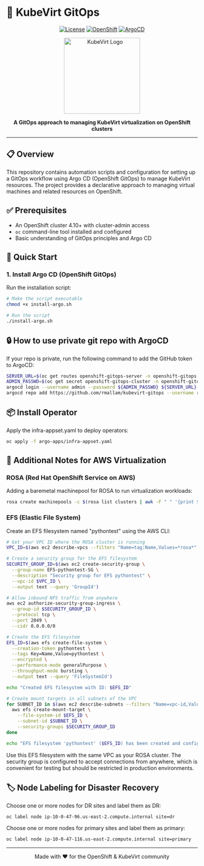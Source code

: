 # 🚀 KubeVirt GitOps

<div align="center">

[![License](https://img.shields.io/badge/License-Apache%202.0-blue.svg)](https://opensource.org/licenses/Apache-2.0)
[![OpenShift](https://img.shields.io/badge/OpenShift-4.10+-red.svg)](https://www.openshift.com/)
[![ArgoCD](https://img.shields.io/badge/ArgoCD-Powered-green.svg)](https://argoproj.github.io/cd/)

<img src="https://raw.githubusercontent.com/kubernetes/kubevirt/main/docs/images/kubevirt-logo.png" alt="KubeVirt Logo" width="200"/>

**A GitOps approach to managing KubeVirt virtualization on OpenShift clusters**

</div>

---

## 📋 Overview

This repository contains automation scripts and configuration for setting up a GitOps workflow using Argo CD (OpenShift GitOps) to manage KubeVirt resources. The project provides a declarative approach to managing virtual machines and related resources on OpenShift.

## ✅ Prerequisites

- An OpenShift cluster 4.10+ with cluster-admin access
- `oc` command-line tool installed and configured
- Basic understanding of GitOps principles and Argo CD

## 🚦 Quick Start

### 1. Install Argo CD (OpenShift GitOps)

Run the installation script:

```bash
# Make the script executable
chmod +x install-argo.sh

# Run the script
./install-argo.sh
```

## 🔒 How to use private git repo with ArgoCD

If your repo is private, run the following command to add the GitHub token to ArgoCD:

```bash
SERVER_URL=$(oc get routes openshift-gitops-server -n openshift-gitops -o jsonpath='{.status.ingress[0].host}')
ADMIN_PASSWD=$(oc get secret openshift-gitops-cluster -n openshift-gitops -o jsonpath='{.data.admin\.password}' | base64 -d)
argocd login --username admin --password ${ADMIN_PASSWD} ${SERVER_URL} --grpc-web
argocd repo add https://github.com/rmallam/kubevirt-gitops --username rmallam --password gitpat #replace this with the right git token
```

## 📦 Install Operator

Apply the infra-appset.yaml to deploy operators:

```bash
oc apply -f argo-apps/infra-appset.yaml
```

## 📝 Additional Notes for AWS Virtualization

### ROSA (Red Hat OpenShift Service on AWS)

Adding a baremetal machinepool for ROSA to run virtualization workloads:

```bash
rosa create machinepools -c $(rosa list clusters | awk -F " " '{print $2}' | grep -v NAME) --instance-type c6i.metal --name virt-pool --replicas 3
```

### EFS (Elastic File System)

Create an EFS filesystem named "pythontest" using the AWS CLI:

```bash
# Get your VPC ID where the ROSA cluster is running
VPC_ID=$(aws ec2 describe-vpcs --filters "Name=tag:Name,Values=*rosa*" --query "Vpcs[0].VpcId" --output text)

# Create a security group for the EFS filesystem
SECURITY_GROUP_ID=$(aws ec2 create-security-group \
  --group-name EFS-pythontest-SG \
  --description "Security group for EFS pythontest" \
  --vpc-id $VPC_ID \
  --output text --query 'GroupId')

# Allow inbound NFS traffic from anywhere
aws ec2 authorize-security-group-ingress \
  --group-id $SECURITY_GROUP_ID \
  --protocol tcp \
  --port 2049 \
  --cidr 0.0.0.0/0

# Create the EFS filesystem
EFS_ID=$(aws efs create-file-system \
  --creation-token pythontest \
  --tags Key=Name,Value=pythontest \
  --encrypted \
  --performance-mode generalPurpose \
  --throughput-mode bursting \
  --output text --query 'FileSystemId')

echo "Created EFS filesystem with ID: $EFS_ID"

# Create mount targets in all subnets of the VPC
for SUBNET_ID in $(aws ec2 describe-subnets --filters "Name=vpc-id,Values=$VPC_ID" --query "Subnets[*].SubnetId" --output text); do
  aws efs create-mount-target \
    --file-system-id $EFS_ID \
    --subnet-id $SUBNET_ID \
    --security-groups $SECURITY_GROUP_ID
done

echo "EFS filesystem 'pythontest' ($EFS_ID) has been created and configured."
```

Use this EFS filesystem with the same VPC as your ROSA cluster. The security group is configured to accept connections from anywhere, which is convenient for testing but should be restricted in production environments.

## 🏷️ Node Labeling for Disaster Recovery

Choose one or more nodes for DR sites and label them as DR:

```bash
oc label node ip-10-0-47-96.us-east-2.compute.internal site=dr
```

Choose one or more nodes for primary sites and label them as primary:

```bash
oc label node ip-10-0-47-116.us-east-2.compute.internal site=primary
```

---

<div align="center">
<p>Made with ❤️ for the OpenShift & KubeVirt community</p>
</div>